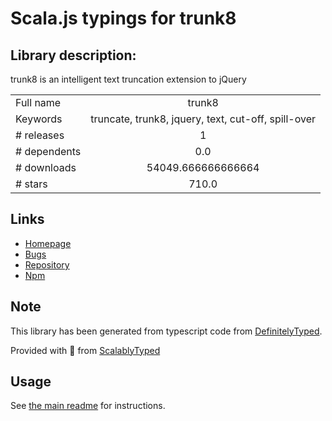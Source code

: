 
# Scala.js typings for trunk8


## Library description:
trunk8 is an intelligent text truncation extension to jQuery

|                    |                 |
| ------------------ | :-------------: |
| Full name          | trunk8 |
| Keywords           | truncate, trunk8, jquery, text, cut-off, spill-over |
| # releases         | 1 |
| # dependents       | 0.0 |
| # downloads        | 54049.666666666664 |
| # stars            | 710.0 |

## Links
- [Homepage](https://github.com/rviscomi/trunk8#readme)
- [Bugs](https://github.com/rviscomi/trunk8/issues)
- [Repository](https://github.com/rviscomi/trunk8)
- [Npm](https://www.npmjs.com/package/trunk8)
    


## Note
This library has been generated from typescript code from [DefinitelyTyped](https://definitelytyped.org).

Provided with :purple_heart: from [ScalablyTyped](https://github.com/oyvindberg/ScalablyTyped)

## Usage
See [the main readme](../../readme.md) for instructions.


